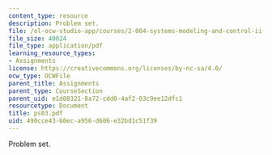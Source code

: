 ```yaml
---
content_type: resource
description: Problem set.
file: /ol-ocw-studio-app/courses/2-004-systems-modeling-and-control-ii-fall-2007/490cce4360eca956d606e32bd1c51f39_ps03.pdf
file_size: 40024
file_type: application/pdf
learning_resource_types:
- Assignments
license: https://creativecommons.org/licenses/by-nc-sa/4.0/
ocw_type: OCWFile
parent_title: Assignments
parent_type: CourseSection
parent_uid: e1d08321-8a72-cdd0-4af2-03c9ee12dfc1
resourcetype: Document
title: ps03.pdf
uid: 490cce43-60ec-a956-d606-e32bd1c51f39
---
```

Problem set.